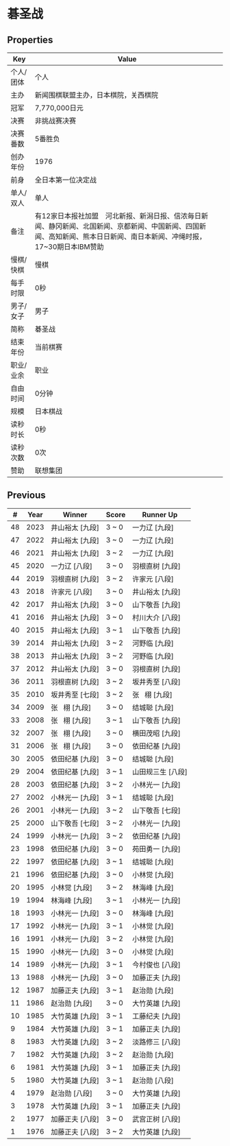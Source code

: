 # 碁圣战

## Properties

| Key | Value |
| --- | ----- |
| 个人/团体 | 个人 |
| 主办 | 新闻围棋联盟主办，日本棋院，关西棋院 |
| 冠军 | 7,770,000日元 |
| 决赛 | 非挑战赛决赛 |
| 决赛番数 | 5番胜负 |
| 创办年份 | 1976 |
| 前身 | 全日本第一位决定战 |
| 单人/双人 | 单人 |
| 备注 | 有12家日本报社加盟　河北新报、新潟日报、信浓毎日新闻、静冈新闻、北国新闻、京都新闻、中国新闻、四国新闻、高知新闻、熊本日日新闻、南日本新闻、冲绳时报，17~30期日本IBM赞助 |
| 慢棋/快棋 | 慢棋 |
| 每手时限 | 0秒 |
| 男子/女子 | 男子 |
| 简称 | 碁圣战 |
| 结束年份 | 当前棋赛 |
| 职业/业余 | 职业 |
| 自由时间 | 0分钟 |
| 规模 | 日本棋战 |
| 读秒时长 | 0秒 |
| 读秒次数 | 0次 |
| 赞助 | 联想集团 |

## Previous

| # | Year | Winner | Score | Runner Up |
| --- | --- | --- | --- | --- |
| 48 | 2023 | 井山裕太 [九段] | 3 ~ 0 | 一力辽 [九段] |
| 47 | 2022 | 井山裕太 [九段] | 3 ~ 0 | 一力辽 [九段] |
| 46 | 2021 | 井山裕太 [九段] | 3 ~ 2 | 一力辽 [九段] |
| 45 | 2020 | 一力辽 [八段] | 3 ~ 0 | 羽根直树 [九段] |
| 44 | 2019 | 羽根直树 [九段] | 3 ~ 2 | 许家元 [八段] |
| 43 | 2018 | 许家元 [八段] | 3 ~ 0 | 井山裕太 [九段] |
| 42 | 2017 | 井山裕太 [九段] | 3 ~ 0 | 山下敬吾 [九段] |
| 41 | 2016 | 井山裕太 [九段] | 3 ~ 0 | 村川大介 [八段] |
| 40 | 2015 | 井山裕太 [九段] | 3 ~ 1 | 山下敬吾 [九段] |
| 39 | 2014 | 井山裕太 [九段] | 3 ~ 2 | 河野临 [九段] |
| 38 | 2013 | 井山裕太 [九段] | 3 ~ 2 | 河野临 [九段] |
| 37 | 2012 | 井山裕太 [九段] | 3 ~ 0 | 羽根直树 [九段] |
| 36 | 2011 | 羽根直树 [九段] | 3 ~ 2 | 坂井秀至 [八段] |
| 35 | 2010 | 坂井秀至 [七段] | 3 ~ 2 | 张   栩 [九段] |
| 34 | 2009 | 张   栩 [九段] | 3 ~ 0 | 结城聪 [九段] |
| 33 | 2008 | 张   栩 [九段] | 3 ~ 1 | 山下敬吾 [九段] |
| 32 | 2007 | 张   栩 [九段] | 3 ~ 0 | 横田茂昭 [九段] |
| 31 | 2006 | 张   栩 [九段] | 3 ~ 0 | 依田纪基 [九段] |
| 30 | 2005 | 依田纪基 [九段] | 3 ~ 0 | 结城聪 [九段] |
| 29 | 2004 | 依田纪基 [九段] | 3 ~ 1 | 山田规三生 [八段] |
| 28 | 2003 | 依田纪基 [九段] | 3 ~ 2 | 小林光一 [九段] |
| 27 | 2002 | 小林光一 [九段] | 3 ~ 1 | 结城聪 [九段] |
| 26 | 2001 | 小林光一 [九段] | 3 ~ 2 | 山下敬吾 [七段] |
| 25 | 2000 | 山下敬吾 [七段] | 3 ~ 2 | 小林光一 [九段] |
| 24 | 1999 | 小林光一 [九段] | 3 ~ 2 | 依田纪基 [九段] |
| 23 | 1998 | 依田纪基 [九段] | 3 ~ 0 | 苑田勇一 [九段] |
| 22 | 1997 | 依田纪基 [九段] | 3 ~ 1 | 结城聪 [九段] |
| 21 | 1996 | 依田纪基 [九段] | 3 ~ 0 | 小林觉 [九段] |
| 20 | 1995 | 小林觉 [九段] | 3 ~ 2 | 林海峰 [九段] |
| 19 | 1994 | 林海峰 [九段] | 3 ~ 1 | 小林光一 [九段] |
| 18 | 1993 | 小林光一 [九段] | 3 ~ 0 | 林海峰 [九段] |
| 17 | 1992 | 小林光一 [九段] | 3 ~ 1 | 小林觉 [九段] |
| 16 | 1991 | 小林光一 [九段] | 3 ~ 2 | 小林觉 [九段] |
| 15 | 1990 | 小林光一 [九段] | 3 ~ 0 | 小林觉 [九段] |
| 14 | 1989 | 小林光一 [九段] | 3 ~ 1 | 今村俊也 [八段] |
| 13 | 1988 | 小林光一 [九段] | 3 ~ 0 | 加藤正夫 [九段] |
| 12 | 1987 | 加藤正夫 [九段] | 3 ~ 1 | 赵治勋 [九段] |
| 11 | 1986 | 赵治勋 [九段] | 3 ~ 0 | 大竹英雄 [九段] |
| 10 | 1985 | 大竹英雄 [九段] | 3 ~ 1 | 工藤纪夫 [九段] |
| 9 | 1984 | 大竹英雄 [九段] | 3 ~ 1 | 加藤正夫 [九段] |
| 8 | 1983 | 大竹英雄 [九段] | 3 ~ 2 | 淡路修三 [八段] |
| 7 | 1982 | 大竹英雄 [九段] | 3 ~ 2 | 赵治勋 [九段] |
| 6 | 1981 | 大竹英雄 [九段] | 3 ~ 1 | 加藤正夫 [九段] |
| 5 | 1980 | 大竹英雄 [九段] | 3 ~ 1 | 赵治勋 [八段] |
| 4 | 1979 | 赵治勋 [八段] | 3 ~ 0 | 大竹英雄 [九段] |
| 3 | 1978 | 大竹英雄 [九段] | 3 ~ 1 | 加藤正夫 [九段] |
| 2 | 1977 | 加藤正夫 [八段] | 3 ~ 0 | 武宫正树 [八段] |
| 1 | 1976 | 加藤正夫 [八段] | 3 ~ 2 | 大竹英雄 [九段] |

